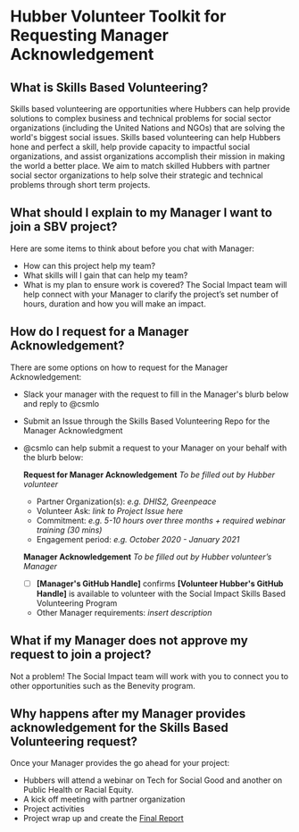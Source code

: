 # Hubber Volunteer Toolkit for Requesting Manager Acknowledgement 
## What is Skills Based Volunteering?

Skills based volunteering are opportunities where Hubbers can help provide solutions to complex business and technical problems for social sector organizations (including the United Nations and NGOs) that are solving the world's biggest social issues. Skills based volunteering can help Hubbers hone and perfect a skill, help provide capacity to impactful social organizations, and assist organizations accomplish their mission in making the world a better place. We aim to match skilled Hubbers with partner social sector organizations to help solve their strategic and technical problems through short term projects.

## What should I explain to my Manager I want to join a SBV project?
Here are some items to think about before you chat with Manager:
- How can this project help my team?
- What skills will I gain that can help my team?
- What is my plan to ensure work is covered?
The Social Impact team will help connect with your Manager to clarify the project’s set number of hours, duration and how you will make an impact. 

## How do I request for a Manager Acknowledgement?
There are some options on how to request for the Manager Acknowledgement:
- Slack your manager with the request to fill in the Manager's blurb below and reply to @csmlo
- Submit an Issue through the Skills Based Volunteering Repo for the Manager Acknowledgment
- @csmlo can help submit a request to your Manager on your behalf with the blurb below:

    **Request for Manager Acknowledgement**
    *To be filled out by Hubber volunteer*
    * Partner Organization(s): *e.g. DHIS2, Greenpeace*
    * Volunteer Ask: *link to Project Issue here*
    * Commitment: *e.g. 5-10 hours over three months + required webinar training (30 mins)*
    * Engagement period: *e.g. October 2020 - January 2021*
    
    **Manager Acknowledgement**
     *To be filled out by Hubber volunteer’s Manager*

     - [ ] **[Manager's GitHub Handle]** confirms **[Volunteer Hubber's GitHub Handle]** is available to volunteer with the Social Impact Skills Based Volunteering Program
     - Other Manager requirements: *insert description*

## What if my Manager does not approve my request to join a project?
Not a problem! The Social Impact team will work with you to connect you to other opportunities such as the Benevity program.

## Why happens after my Manager provides acknowledgement for the Skills Based Volunteering request?
Once your Manager provides the go ahead for your project:
- Hubbers will attend a webinar on Tech for Social Good and another on Public Health or Racial Equity.
- A kick off meeting with partner organization
- Project activities
- Project wrap up and create the [Final Report](https://github.com/github/SI-skills-based-volunteering/blob/main/.github/ISSUE_TEMPLATE/final-report-template.md)


 
